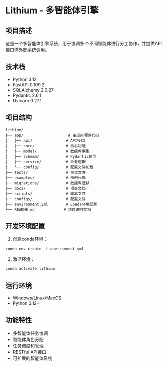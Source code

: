 # Lithium - 多智能体引擎

## 项目描述
这是一个多智能体引擎系统，用于协调多个不同智能体进行分工协作，并提供API接口供外部系统调用。

## 技术栈
- Python 3.12
- FastAPI 0.109.2
- SQLAlchemy 2.0.27
- Pydantic 2.6.1
- Uvicorn 0.27.1

## 项目结构
```
lithium/
├── app/                    # 主应用程序代码
│   ├── api/               # API接口
│   ├── core/              # 核心功能
│   ├── model/             # 数据库模型
│   ├── schema/            # Pydantic模型
│   ├── service/           # 业务逻辑
│   └── config/            # 配置文件加载
├── tests/                 # 测试文件
├── examples/              # 示例代码
├── migrations/            # 数据库迁移
├── docs/                  # 项目文档
├── scripts/               # 脚本文件
├── configs/               # 配置文件
├── environment.yml        # Conda环境配置
└── README.md             # 项目说明文档
```

## 开发环境配置
1. 创建conda环境：
```bash
conda env create -f environment.yml
```

2. 激活环境：
```bash
conda activate lithium
```

## 运行环境
- Windows/Linux/MacOS
- Python 3.12+

## 功能特性
- 多智能体任务协调
- 智能体角色分配
- 任务调度和管理
- RESTful API接口
- 可扩展的智能体系统 